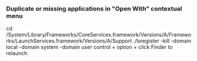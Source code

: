 ### Duplicate or missing applications in "Open With" contextual menu

cd /System/Library/Frameworks/CoreServices.framework/Versions/A/Frameworks/LaunchServices.framework/Versions/A/Support
./lsregister -kill -domain local -domain system -domain user
control + option + click Finder to relaunch
